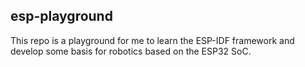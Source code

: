 ## esp-playground

This repo is a playground for me to learn the ESP-IDF framework and develop some basis for robotics based on the ESP32 SoC.